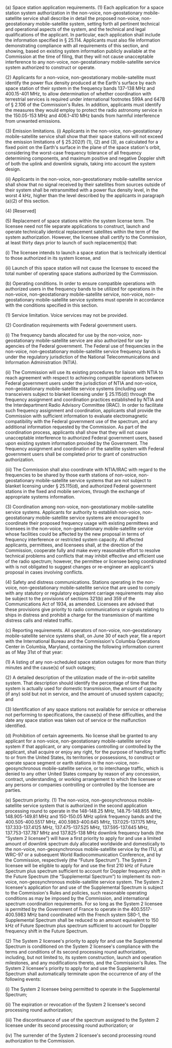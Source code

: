 (a) Space station application requirements. (1) Each application for a space station system authorization in the non-voice, non-geostationary mobile-satellite service shall describe in detail the proposed non-voice, non-geostationary mobile-satellite system, setting forth all pertinent technical and operational aspects of the system, and the technical and legal qualifications of the applicant. In particular, each application shall include the information specified in § 25.114. Applicants must also file information demonstrating compliance with all requirements of this section, and showing, based on existing system information publicly available at the Commission at the time of filing, that they will not cause unacceptable interference to any non-voice, non-geostationary mobile-satellite service system authorized to construct or operate.

(2) Applicants for a non-voice, non-geostationary mobile-satellite must identify the power flux density produced at the Earth's surface by each space station of their system in the frequency bands 137-138 MHz and 400.15-401 MHz, to allow determination of whether coordination with terrestrial services is required under international footnotes 599A and 647B of § 2.106 of the Commission's Rules. In addition, applicants must identify the measures they would employ to protect the radio astronomy service in the 150.05-153 MHz and 406.1-410 MHz bands from harmful interference from unwanted emissions.

(3) Emission limitations. (i) Applicants in the non-voice, non-geostationary mobile-satellite service shall show that their space stations will not exceed the emission limitations of § 25.202(f) (1), (2) and (3), as calculated for a fixed point on the Earth's surface in the plane of the space station's orbit, considering the worst-case frequency tolerance of all frequency determining components, and maximum positive and negative Doppler shift of both the uplink and downlink signals, taking into account the system design.

(ii) Applicants in the non-voice, non-geostationary mobile-satellite service shall show that no signal received by their satellites from sources outside of their system shall be retransmitted with a power flux density level, in the worst 4 kHz, higher than the level described by the applicants in paragraph (a)(2) of this section.

(4) [Reserved]

(5) Replacement of space stations within the system license term. The licensee need not file separate applications to construct, launch and operate technically identical replacement satellites within the term of the system authorization. However, the licensee shall certify to the Commission, at least thirty days prior to launch of such replacement(s) that:

(i) The licensee intends to launch a space station that is technically identical to those authorized in its system license, and

(ii) Launch of this space station will not cause the licensee to exceed the total number of operating space stations authorized by the Commission.

(b) Operating conditions. In order to ensure compatible operations with authorized users in the frequency bands to be utilized for operations in the non-voice, non-geostationary mobile-satellite service, non-voice, non-geostationary mobile-satellite service systems must operate in accordance with the conditions specified in this section.

(1) Service limitation. Voice services may not be provided.

(2) Coordination requirements with Federal government users.

(i) The frequency bands allocated for use by the non-voice, non-geostationary mobile-satellite service are also authorized for use by agencies of the Federal government. The Federal use of frequencies in the non-voice, non-geostationary mobile-satellite service frequency bands is under the regulatory jurisdiction of the National Telecommunications and Information Administration (NTIA).

(ii) The Commission will use its existing procedures for liaison with NTIA to reach agreement with respect to achieving compatible operations between Federal government users under the jurisdiction of NTIA and non-voice, non-geostationary mobile-satellite service systems (including user transceivers subject to blanket licensing under § 25.115(d)) through the frequency assignment and coordination practices established by NTIA and the Interdepartment Radio Advisory Committee (IRAC). In order to facilitate such frequency assignment and coordination, applicants shall provide the Commission with sufficient information to evaluate electromagnetic compatibility with the Federal government use of the spectrum, and any additional information requested by the Commission. As part of the coordination process, applicants shall show that they will not cause unacceptable interference to authorized Federal government users, based upon existing system information provided by the Government. The frequency assignment and coordination of the satellite system with Federal government users shall be completed prior to grant of construction authorization.

(iii) The Commission shall also coordinate with NTIA/IRAC with regard to the frequencies to be shared by those earth stations of non-voice, non-geostationary mobile-satellite service systems that are not subject to blanket licensing under § 25.115(d), and authorized Federal government stations in the fixed and mobile services, through the exchange of appropriate systems information.

(3) Coordination among non-voice, non-geostationary mobile-satellite service systems. Applicants for authority to establish non-voice, non-geostationary mobile-satellite service systems are encouraged to coordinate their proposed frequency usage with existing permittees and licensees in the non-voice, non-geostationary mobile-satellite service whose facilities could be affected by the new proposal in terms of frequency interference or restricted system capacity. All affected applicants, permittees, and licensees shall, at the direction of the Commission, cooperate fully and make every reasonable effort to resolve technical problems and conflicts that may inhibit effective and efficient use of the radio spectrum; however, the permittee or licensee being coordinated with is not obligated to suggest changes or re-engineer an applicant's proposal in cases involving conflicts.

(4) Safety and distress communications. Stations operating in the non-voice, non-geostationary mobile-satellite service that are used to comply with any statutory or regulatory equipment carriage requirements may also be subject to the provisions of sections 321(b) and 359 of the Communications Act of 1934, as amended. Licensees are advised that these provisions give priority to radio communications or signals relating to ships in distress and prohibit a charge for the transmission of maritime distress calls and related traffic.

(c) Reporting requirements. All operators of non-voice, non-geostationary mobile-satellite service systems shall, on June 30 of each year, file a report with the International Bureau and the Commission's Columbia Operations Center in Columbia, Maryland, containing the following information current as of May 31st of that year:
                        

(1) A listing of any non-scheduled space station outages for more than thirty minutes and the cause(s) of such outages;

(2) A detailed description of the utilization made of the in-orbit satellite system. That description should identify the percentage of time that the system is actually used for domestic transmission, the amount of capacity (if any) sold but not in service, and the amount of unused system capacity; and

(3) Identification of any space stations not available for service or otherwise not performing to specifications, the cause(s) of these difficulties, and the date any space station was taken out of service or the malfunction identified.

(d) Prohibition of certain agreements. No license shall be granted to any applicant for a non-voice, non-geostationary mobile-satellite service system if that applicant, or any companies controlling or controlled by the applicant, shall acquire or enjoy any right, for the purpose of handling traffic to or from the United States, its territories or possessions, to construct or operate space segment or earth stations in the non-voice, non-geosynchronous mobile-satellite service, or to interchange traffic, which is denied to any other United States company by reason of any concession, contract, understanding, or working arrangement to which the licensee or any persons or companies controlling or controlled by the licensee are parties.

(e) Spectrum priority. (1) The non-voice, non-geosynchronous mobile-satellite service system that is authorized in the second application processing round to operate in the 148-148.25 MHz, 148.75-148.855 MHz, 148.905-149.81 MHz and 150-150.05 MHz uplink frequency bands and the 400.505-400.5517 MHz, 400.5983-400.645 MHz, 137.025-137.175 MHz, 137.333-137.4125 MHz, 137.475-137.525 MHz, 137.595-137.645 MHz, 137.753-137.787 MHz and 137.825-138 MHz downlink frequency bands (the “System 2 licensee”) will have a first priority to apply for and use a limited amount of downlink spectrum duly allocated worldwide and domestically to the non-voice, non-geosynchronous mobile-satellite service by the ITU, at WRC-97 or a subsequent World Radiocommunication Conference, and by the Commission, respectively (the “Future Spectrum”). The System 2 licensee will be eligible to apply for and use the first 210 kHz of Future Spectrum plus spectrum sufficient to account for Doppler frequency shift in the Future Spectrum (the “Supplemental Spectrum”) to implement its non-voice, non-geosynchronous mobile-satellite service system. The System 2 licensee's application for and use of the Supplemental Spectrum is subject to the Commission's Rules and policies, such reasonable operating conditions as may be imposed by the Commission, and international spectrum coordination requirements. For so long as the System 2 licensee is permitted by the Government of France to operate in the 400.5517-400.5983 MHz band coordinated with the French system S80-1, the Supplemental Spectrum shall be reduced to an amount equivalent to 150 kHz of Future Spectrum plus spectrum sufficient to account for Doppler frequency shift in the Future Spectrum.

(2) The System 2 licensee's priority to apply for and use the Supplemental Spectrum is conditioned on the System 2 licensee's compliance with the terms and conditions of its second processing round authorization, including, but not limited to, its system construction, launch and operation milestones, and any modifications thereto, and the Commission's Rules. The System 2 licensee's priority to apply for and use the Supplemental Spectrum shall automatically terminate upon the occurrence of any of the following events:

(i) The System 2 licensee being permitted to operate in the Supplemental Spectrum;

(ii) The expiration or revocation of the System 2 licensee's second processing round authorization;

(iii) The discontinuance of use of the spectrum assigned to the System 2 licensee under its second processing round authorization; or

(iv) The surrender of the System 2 licensee's second processing round authorization to the Commission.

